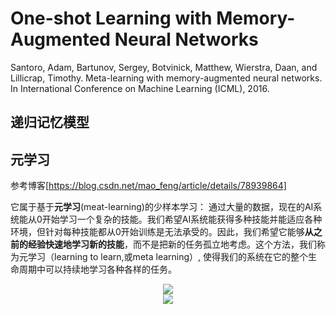# One-shot Learning with Memory-Augmented Neural Networks

Santoro, Adam, Bartunov, Sergey, Botvinick, Matthew, Wierstra, Daan, and Lillicrap, Timothy. Meta-learning with memory-augmented neural networks. In International Conference on Machine Learning (ICML), 2016.

## 递归记忆模型

## 元学习

参考博客[https://blog.csdn.net/mao_feng/article/details/78939864]

它属于基于**元学习**(meat-learning)的少样本学习：  通过大量的数据，现在的AI系统能从0开始学习一个复杂的技能。我们希望AI系统能获得多种技能并能适应各种环境，但针对每种技能都从0开始训练是无法承受的。因此，我们希望它能够**从之前的经验快速地学习新的技能**，而不是把新的任务孤立地考虑。这个方法，我们称为元学习（learning to learn,或meta learning）, 使得我们的系统在它的整个生命周期中可以持续地学习各种各样的任务。

<div align="center">
<img src="https://i.loli.net/2018/04/26/5ae146498eb4b.png"  />
</div>

<div align="center">
<img src="https://i.loli.net/2018/04/26/5ae1465bc080e.png"  />
</div>

